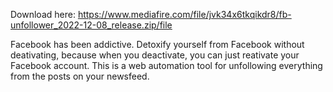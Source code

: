 Download here: https://www.mediafire.com/file/jvk34x6tkqikdr8/fb-unfollower_2022-12-08_release.zip/file

Facebook has been addictive. Detoxify yourself from Facebook without deativating, because when you deactivate, you can just reativate your Facebook account. This is a web automation tool for unfollowing everything from the posts on your newsfeed.
